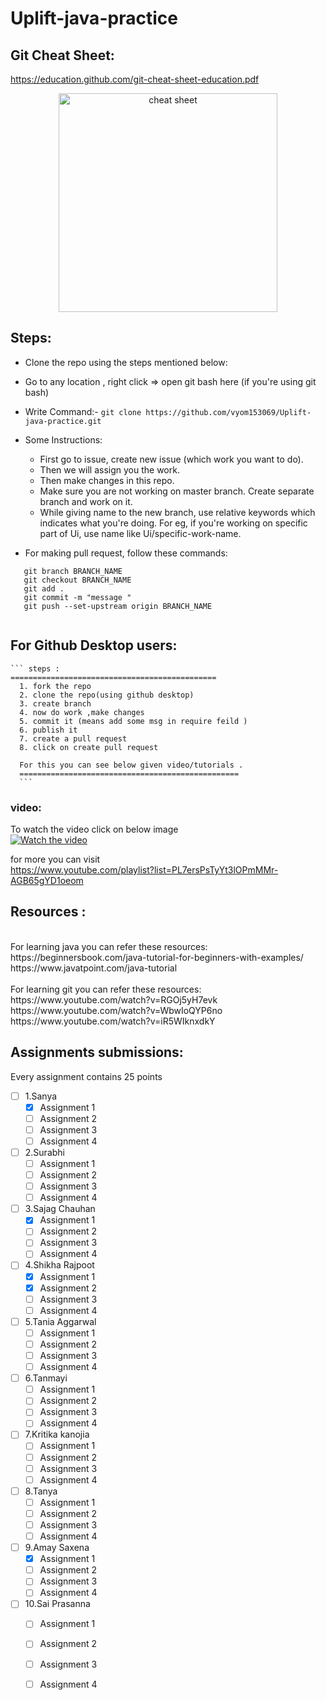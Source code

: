 # Uplift-java-practice

## Git Cheat Sheet:
   https://education.github.com/git-cheat-sheet-education.pdf
   <p align="center">
  <img src="https://www.git-tower.com/blog/media/pages/posts/git-cheat-sheet/-1223884809-1590818205/git-cheat-sheet-large01.png" width="350" title="cheat sheet">
</p>
   
   
## Steps:
  * Clone the repo using the steps mentioned below:
  * Go to any location , right click => open git bash here (if you're using git bash)
  * Write Command:- 
    ``` git clone https://github.com/vyom153069/Uplift-java-practice.git ```
  * Some Instructions: 
    * First go to issue, create new issue (which work you want to do).
    * Then we will assign you the work. 
    * Then make changes in this repo.
    * Make sure you are not working on master branch. Create separate branch and work on it.
    * While giving name to the new branch, use relative keywords which indicates what you're doing. For eg, if you're working on specific part of Ui, use name like Ui/specific-work-name.
    
  * For making pull request, follow these commands:
   ``` 
      git branch BRANCH_NAME
      git checkout BRANCH_NAME
      git add .
      git commit -m "message "
      git push --set-upstream origin BRANCH_NAME 
        
   ````
 ## For Github Desktop users:
    ``` steps :
    ==============================================
      1. fork the repo
      2. clone the repo(using github desktop)
      3. create branch 
      4. now do work ,make changes 
      5. commit it (means add some msg in require feild )
      6. publish it 
      7. create a pull request 
      8. click on create pull request
      
      For this you can see below given video/tutorials .
      ================================================= 
      ```
   ### video:
   To watch the video click on below image <br>
   [![Watch the video](https://education.github.com/assets/pack/logo-ghdesktop-40ea908c1b55fd3e6356874e76bca24d5d0877001f4fdff29f34c02eacc35a9e.jpg)](https://drive.google.com/file/d/1wJg933kAWFzxke0_wYPSGRuwxcjWNs6m/view?usp=sharing)
   
   for more you can visit<br>
   https://www.youtube.com/playlist?list=PL7ersPsTyYt3lOPmMMr-AGB65gYD1oeom

## Resources :
  <br/>
  For learning java you can refer these resources: <br/>
   https://beginnersbook.com/java-tutorial-for-beginners-with-examples/ <br/>
   https://www.javatpoint.com/java-tutorial </br></br>
   For learning git you can refer these resources: <br/>
   https://www.youtube.com/watch?v=RGOj5yH7evk </br>
   https://www.youtube.com/watch?v=WbwIoQYP6no </br>
   https://www.youtube.com/watch?v=iR5WIknxdkY </br>

## Assignments submissions:
Every assignment contains 25 points 
- [ ] 1.Sanya 
    - [x] Assignment 1
    - [ ] Assignment 2
    - [ ] Assignment 3
    - [ ] Assignment 4
- [ ] 2.Surabhi 
   - [ ] Assignment 1
   - [ ] Assignment 2
   - [ ] Assignment 3
   - [ ] Assignment 4
- [ ] 3.Sajag Chauhan
    - [x] Assignment 1
    - [ ] Assignment 2
    - [ ] Assignment 3
    - [ ] Assignment 4
 - [ ] 4.Shikha Rajpoot
    - [x] Assignment 1
    - [x] Assignment 2
    - [ ] Assignment 3
    - [ ] Assignment 4
- [ ] 5.Tania Aggarwal
   - [ ] Assignment 1
    - [ ] Assignment 2
    - [ ] Assignment 3
    - [ ] Assignment 4
 - [ ] 6.Tanmayi
    - [ ] Assignment 1
    - [ ] Assignment 2
    - [ ] Assignment 3
    - [ ] Assignment 4
- [ ] 7.Kritika kanojia
    - [ ] Assignment 1
    - [ ] Assignment 2
    - [ ] Assignment 3
    - [ ] Assignment 4
- [ ] 8.Tanya    
    - [ ] Assignment 1
    - [ ] Assignment 2
    - [ ] Assignment 3
    - [ ] Assignment 4
 - [ ] 9.Amay Saxena
    - [x] Assignment 1
    - [ ] Assignment 2
    - [ ] Assignment 3
    - [ ] Assignment 4
- [ ] 10.Sai Prasanna
    - [ ] Assignment 1
    - [ ] Assignment 2
    - [ ] Assignment 3
    - [ ] Assignment 4
   
 



